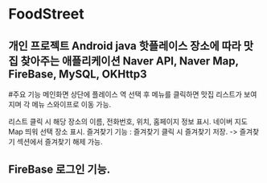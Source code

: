 # FoodStreet 
개인 프로젝트
Android java
핫플레이스 장소에 따라 맛집 찾아주는 애플리케이션
Naver API, Naver Map, FireBase, MySQL, OKHttp3
--------------------------------------------------------
#주요 기능
메인화면 상단에 플레이스 역 선택 후 메뉴를 클릭하면
맛집 리스트가 보여지며 각 메뉴 스와이프로 이동 가능.

리스트 클릭 시 해당 장소의 이름, 전화번호, 위치, 홈페이지 정보 표시.
네이버 지도 Map 띄워 선택 장소 표시.
즐겨찾기 기능 : 즐겨찾기 클릭 시 즐겨찾기 저장.
-> 즐겨찾기 섹션에서 즐겨찾기 해제 가능.

FireBase 로그인 기능.
---------------------------------------------------------

